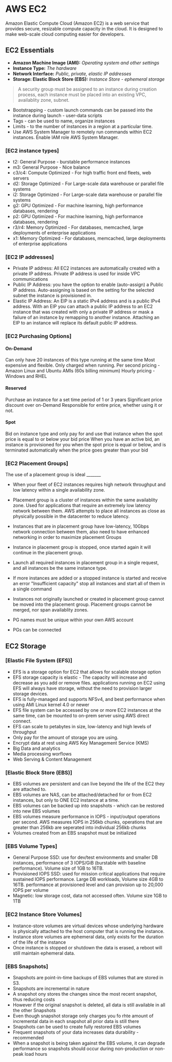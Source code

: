 # AWS EC2

Amazon Elastic Compute Cloud (Amazon EC2) is a web service that provides secure, resizable compute capacity in the cloud. It is designed to make web-scale cloud computing easier for developers.

## EC2 Essentials

- **Amazon Machine Image (AMI):** *Operating system and other settings*
- **Instance Type:** *The hardware*
- **Network Interface:** *Public, private, elastic IP addresses*
- **Storage: Elastic Block Store (EBS):** *Instance Store - ephemeral storage*

>A security group must be assigned to an instance during creation process, each instance must be placed into an existing VPC, availablity zone, subnet.

- Bootstrapping - custom launch commands can be passed into the instance during launch - user-data scripts
- Tags - can be used to name, organize instances
- Limits - to the number of instances in a region at a particular time.
- Use AWS System Manager to remotely run commands within EC2 instances.  Enable IAM role AWS System Manager.

### [EC2 instance types]

- t2: General Purpose - burstable performance instances
- m3: General Purpose - Nice balance
- c3/c4: Compute Optimized - For high traffic front end fleets, web servers
- d2: Storage Optimized - For Large-scale data warehouse or parallel file systems
- i2: Storage Optimized - For Large-scale data warehouse or parallel file systems
- g2: GPU Optimized - For machine learning, high performance databases, rendering
- p2: GPU Optimized - For machine learning, high performance databases, rendering
- r3/r4: Memory Optimized - For databases, memcached, large deployments of enterprise applications
- x1: Memory Optimized - For databases, memcached, large deployments of enterprise applications

### [EC2 IP addresses]

- Private IP address: All EC2 instances are automatically created with a private IP address.  Private IP address is used for inside VPC communications
- Public IP Address: you have the option to enable (auto-assign) a Public IP address.  Auto-assigning is based on the setting for the selected subnet the instance is provisioned in.
- Elastic IP Address: An EIP is a static IPv4 address and is a public IPv4 address.  With an EIP you can attach a public IP address to an EC2 instance that was created with only a private IP address or mask a failure of an instance by remapping to another instance.  Attaching an EIP to an instance will replace its default public IP address.

### [EC2 Purchasing Options]

#### On-Demand

Can only have 20 instances of this type running at the same time
Most expensive and flexible.  Only charged when running.
Per second pricing - Amazon Linux and Ubuntu AMIs (60s billing minimum)
Hourly pricing - Windows and RHEL

#### Reserved

Purchase an instance for a set time period of 1 or 3 years
Significant price discount over on-Demand
Responsible for entire price, whether using it or not.

#### Spot

Bid on instance type and only pay for and use that instance when the spot price is equal to or below your bid price
When you have an active bid, an instance is provisioned for you when the spot price is equal or below, and is terminated automatically when the price goes greater than your bid

### [EC2 Placement Groups]

The use of a placement group is ideal _______

- When your fleet of EC2 instances requires high network throughput and low latency within a single availability zone.

- Placement group is a cluster of instances within the same availablity zone.  Used for applications that require an extremely low latency network between them.
AWS attempts to place all instances as close as physically possible in the datacenter to reduce latency.
- Instances that are in placement group have low-latency, 10Gbps network connection between them, also need to have enhanced networking in order to maximize placement Groups
- Instance in placement group is stopped, once started again it will continue in the placement group.
- Launch all required instances in placement group in a single request, and all instances be the same instance type.
- If more instances are added or a stopped instance is started and receive an error "Insufficient capacity" stop all instances and start all of them in a single command
- Instances not originally launched or created in placement group cannot be moved into the placement group.  Placement groups cannot be merged, nor span availablity zones.
- PG names must be unique within your own AWS account
- PGs can be connected

## EC2 Storage

### [Elastic File System (EFS)]

- EFS is a storage option for EC2 that allows for scalable storage option
- EFS storage capacity is elastic - The capacity will increase and decrease as you add or remove files.  applications running on EC2 using EFS will always have storage, without the need to provision larger storage devices.
- EFS is fully-managed and supports NFSv4, and best performance when using AMI Linux kernel 4.0 or newer
- EFS file system can be accessed by one or more EC2 instances at the same time, can be mounted to on-prem server using AWS direct connect.
- EFS can scale to petabytes in size, low-latency and high levels of throughput
- Only pay for the amount of storage you are using.
- Encrypt data at rest using AWS Key Management Service (KMS)
- Big Data and analytics
- Media processing worflows
- Web Serving & Content Management

### [Elastic Block Store (EBS)]

- EBS volumes are persistent and can live beyond the life of the EC2 they are attached to.
- EBS volumes are NAS, can be attached/detached for or from EC2 instances, but only to ONE EC2 instance at a time.
- EBS volumes can be backed up into snapshots - which can be restored into new EBS volumes
- EBS volumes measure performance in IOPS - input/output operations per second.  AWS measures IOPS in 256kb chunks, operations that are greater than 256kb are seperated into individual 256kb chunks
- Volumes created from an EBS snapshot must be initialized

### [EBS Volume Types]

- General Purpose SSD: use for dev/test environments and smaller DB instances, performance of 3 IOPS/GiB (burstable with baseline performance).  Volume size of 1GB to 16TB.
- Provisioned IOPS SSD: used for mission critical applications that require sustained IOPS performance.  Large DB workloads, Volume size 4GB to 16TB.  performance at provisioned level and can provision up to 20,000 IOPS per volume
- Magnetic: low storage cost, data not accessed often.  Volume size 1GB to 1TB

### [EC2 Instance Store Volumes]

- Instance-store volumes are virtual devices whose underlying hardware is physically attached to the host computer that is running the instance.
- Instance store volumes are ephemeral data, only exists for the duration of the life of the instance
- Once instance is stopped or shutdown the data is erased, a reboot will still maintain ephemeral data.

### [EBS Snapshots]

- Snapshots are point-in-time backups of EBS volumes that are stored in S3.
- Snapshots are incremental in nature
- A snapshot ony stores the changes since the most recent snapshot, thus reducing costs
- However if the original snapshot is deleted, all data is still available in all the other Snapshots
- Even though snapshot storage only charges you fo rhte amount of incremental data in each snapshot all prior data is still there
- Snapshots can be used to create fully restored EBS volumes
- Frequent snapshots of your data increases data durability - recommended
- When a snapshot is being taken against the EBS volume, it can degrade performance so snapshots should occur during non-production or non-peak load hours
